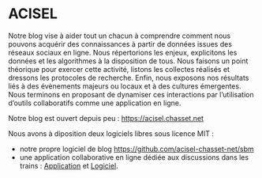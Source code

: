 # ACISEL

Notre blog vise à aider tout un chacun à comprendre comment nous pouvons acquérir des connaissances à partir de données issues des réseaux sociaux en ligne. Nous répertorions les enjeux, explicitons les données et les algorithmes à la disposition de tous. Nous faisons un point théorique pour exercer cette activité, listons les collectes réalisés et dressons les protocoles de recherche. Enfin, nous exposons nos résultats liés à des évènements majeurs ou locaux et à des cultures émergentes. Nous terminons en proposant de dynamiser ces interactions par l’utilisation d’outils collaboratifs comme une application en ligne.

Notre blog est ouvert depuis peu : https://acisel.chasset.net

Nous avons à diposition deux logiciels libres sous licence MIT :

- notre propre logiciel de blog https://github.com/acisel-chasset-net/sbm
- une application collaborative en ligne dédiée aux discussions dans les trains : [Application](https://mobitweet.liser.lu) et [Logiciel]().
